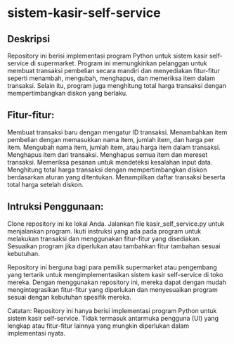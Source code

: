 # sistem-kasir-self-service

## Deskripsi
Repository ini berisi implementasi program Python untuk sistem kasir self-service di supermarket. Program ini memungkinkan pelanggan untuk membuat transaksi pembelian secara mandiri dan menyediakan fitur-fitur seperti menambah, mengubah, menghapus, dan memeriksa item dalam transaksi. Selain itu, program juga menghitung total harga transaksi dengan mempertimbangkan diskon yang berlaku.

## Fitur-fitur:

Membuat transaksi baru dengan mengatur ID transaksi.
Menambahkan item pembelian dengan memasukkan nama item, jumlah item, dan harga per item.
Mengubah nama item, jumlah item, atau harga item dalam transaksi.
Menghapus item dari transaksi.
Menghapus semua item dan mereset transaksi.
Memeriksa pesanan untuk mendeteksi kesalahan input data.
Menghitung total harga transaksi dengan mempertimbangkan diskon berdasarkan aturan yang ditentukan.
Menampilkan daftar transaksi beserta total harga setelah diskon.

## Intruksi Penggunaan: 
Clone repository ini ke lokal Anda.
Jalankan file kasir_self_service.py untuk menjalankan program.
Ikuti instruksi yang ada pada program untuk melakukan transaksi dan menggunakan fitur-fitur yang disediakan.
Sesuaikan program jika diperlukan atau tambahkan fitur tambahan sesuai kebutuhan.

Repository ini berguna bagi para pemilik supermarket atau pengembang yang tertarik untuk mengimplementasikan sistem kasir self-service di toko mereka. Dengan menggunakan repository ini, mereka dapat dengan mudah mengintegrasikan fitur-fitur yang diperlukan dan menyesuaikan program sesuai dengan kebutuhan spesifik mereka.

Catatan: Repository ini hanya berisi implementasi program Python untuk sistem kasir self-service. Tidak termasuk antarmuka pengguna (UI) yang lengkap atau fitur-fitur lainnya yang mungkin diperlukan dalam implementasi nyata.
